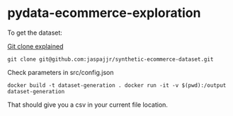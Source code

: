# pydata-ecommerce-exploration

To get the dataset:

[Git clone explained](https://www.atlassian.com/git/tutorials/setting-up-a-repository/git-clone)

```
git clone git@github.com:jaspajjr/synthetic-ecommerce-dataset.git
```

Check parameters in src/config.json

```
docker build -t dataset-generation . docker run -it -v $(pwd):/output dataset-generation
```

That should give you a csv in your current file location.
